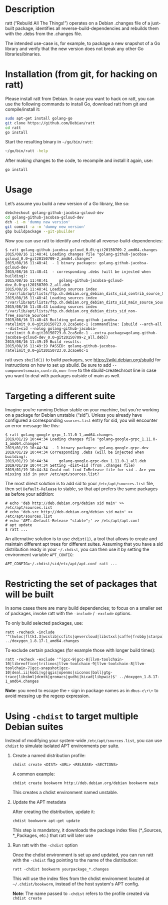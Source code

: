 # Description

ratt (“Rebuild All The Things!”) operates on a Debian .changes file of a just-built package, identifies all reverse-build-dependencies and rebuilds them with the .debs from the .changes file.

The intended use-case is, for example, to package a new snapshot of a Go library and verify that the new version does not break any other Go libraries/binaries.

# Installation (from git, for hacking on ratt)

Please install ratt from Debian. In case you want to hack on ratt, you can use the following commands to install Go, download ratt from git and compile/install it:

```bash
sudo apt-get install golang-go
git clone https://github.com/Debian/ratt
cd ratt
go install
```

Start the resulting binary in `~/go/bin/ratt`:

```bash
~/go/bin/ratt -help
```

After making changes to the code, to recompile and install it again, use:

```bash
go install
```

# Usage

Let’s assume you build a new version of a Go library, like so:

```bash
debcheckout golang-github-jacobsa-gcloud-dev
cd golang-github-jacobsa-gcloud-dev
dch -i -m 'dummy new version'
git commit -a -m 'dummy new version'
gbp buildpackage --git-pbuilder  
```

Now you can use ratt to identify and rebuild all reverse-build-dependencies:
```
$ ratt golang-github-jacobsa-gcloud_0.0\~git20150709-2_amd64.changes         
2015/08/16 11:48:41 Loading changes file "golang-github-jacobsa-gcloud_0.0~git20150709-2_amd64.changes"
2015/08/16 11:48:41  - 1 binary packages: golang-github-jacobsa-gcloud-dev
2015/08/16 11:48:41  - corresponding .debs (will be injected when building):
2015/08/16 11:48:41     golang-github-jacobsa-gcloud-dev_0.0~git20150709-2_all.deb
2015/08/16 11:48:41 Loading sources index "/var/lib/apt/lists/ftp.ch.debian.org_debian_dists_sid_contrib_source_Sources"
2015/08/16 11:48:41 Loading sources index "/var/lib/apt/lists/ftp.ch.debian.org_debian_dists_sid_main_source_Sources"
2015/08/16 11:48:43 Loading sources index "/var/lib/apt/lists/ftp.ch.debian.org_debian_dists_sid_non-free_source_Sources"
2015/08/16 11:48:43 Building golang-github-jacobsa-ratelimit_0.0~git20150723.0.2ca5e0c-1 (commandline: [sbuild --arch-all --dist=sid --nolog golang-github-jacobsa-ratelimit_0.0~git20150723.0.2ca5e0c-1 --extra-package=golang-github-jacobsa-gcloud-dev_0.0~git20150709-2_all.deb])
2015/08/16 11:49:19 Build results:
2015/08/16 11:49:19 PASSED: golang-github-jacobsa-ratelimit_0.0~git20150723.0.2ca5e0c-1
```

ratt uses `sbuild(1)` to build packages, see https://wiki.debian.org/sbuild for instructions on how to set up sbuild. Be sure to add `--components=main,contrib,non-free` to the sbuild-createchroot line in case you want to deal with packages outside of main as well.

# Targeting a different suite

Imagine you’re running Debian stable on your machine, but you’re working on a package for Debian unstable (“sid”). Unless you already have configured a corresponding `sources.list` entry for sid, you will encounter an error message like this:

```
$ ratt golang-google-grpc_1.11.0-1_amd64.changes
2019/01/19 10:44:34 Loading changes file "golang-google-grpc_1.11.0-1_amd64.changes"
2019/01/19 10:44:34  - 1 binary packages: golang-google-grpc-dev
2019/01/19 10:44:34 Corresponding .debs (will be injected when building):
2019/01/19 10:44:34     golang-google-grpc-dev_1.11.0-1_all.deb
2019/01/19 10:44:34 Setting -dist=sid (from .changes file)
2019/01/19 10:44:34 Could not find InRelease file for sid . Are you missing sid in your /etc/apt/sources.list?
```

The most direct solution is to add sid to your `/etc/apt/sources.list` file, then set `Default-Release` to stable, so that apt prefers the same packages as before your addition:

```
# echo 'deb http://deb.debian.org/debian sid main' >> /etc/apt/sources.list
# echo 'deb-src http://deb.debian.org/debian sid main' >> /etc/apt/sources.list
# echo 'APT::Default-Release "stable";' >> /etc/apt/apt.conf
# apt update
$ ratt ...
```

An alternative solution is to use `chdist(1)`, a tool that allows to create and maintain different apt trees for different suites. Assuming that you have a sid distribution ready in your `~/.chdist`, you can then use it by setting the environment variable `APT_CONFIG`:

```
APT_CONFIG=~/.chdist/sid/etc/apt/apt.conf ratt ...
```

# Restricting the set of packages that will be built

In some cases there are many build dependencies; to focus on a smaller set of packages, invoke ratt with the `-include` / `-exclude` options.

To only build selected packages, use:

```
ratt -recheck -include '^(hwloc|fltk1.3|wcslib|ccfits|qevercloud|libstxxl|caffe|frobby|starpu)$' ../doxygen_1.8.17-1_amd64.changes
```

To exclude certain packages (for example those with longer build times):

```
ratt -recheck -exclude '^(gcc-9|gcc-8|llvm-toolchain-10|libreoffice|trilinos|llvm-toolchain-9|llvm-toolchain-8|llvm-toolchain-7|gcc-snapshot|gcc-10|deal.ii|kodi|vg|qgis|openms|siconos|ball|gtg-trace|libsbml|dcmtk|gromacs|gudhi|kicad|libpwiz)$' ../doxygen_1.8.17-1_amd64.changes
```

**Note**: you need to escape the `+` sign in package names as in `dbus-c\+\+` to avoid messing up the regexp expression.


# Using `-chdist` to target multiple Debian suites

Instead of modifying your system-wide `/etc/apt/sources.list`, you can use
`chdist` to simulate isolated APT environments per suite.

1. Create a named distribution profile:

    ```
    chdist create <DIST> <URL> <RELEASE> <SECTIONS>
    ```

    A common example:

    ```
    chdist create bookworm http://deb.debian.org/debian bookworm main
    ```

    This creates a chdist environment named unstable.

2. Update the APT metadata

    After creating the distribution, update it:

    ```
    chdist bookworm apt-get update
    ```

    This step is mandatory, it downloads the package index files (*_Sources,
    *_Packages, etc.) that ratt will later use

3. Run ratt with the `-chdist` option

    Once the chdist environment is set up and updated, you can run ratt with the
    `-chdist` flag pointing to the name of the distribution:

    ```
    ratt -chdist bookworm yourpackage_*.changes
    ```

    This will use the index files from the chdist environment located at
    `~/.chdist/bookworm`, instead of the host system's APT config.

    **Note**: The name passed to `-chdist` refers to the profile created via `chdist
    create`

